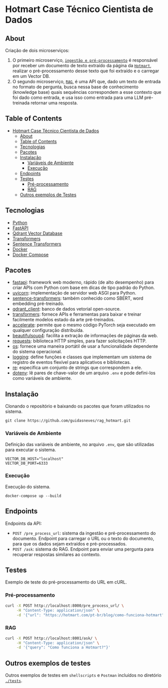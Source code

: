<a name="1"></a>
# Hotmart Case Técnico Cientista de Dados
<a name="2"></a>
## About
Criação de dois microserviços:
1. O primeiro microserviço, [`ingestão e pré-processamento`](main/ingestion/system.py) é responsável por receber um documento de texto extraído da página da [`Hotmart`](https://hotmart.com/pt-br/blog/como-funciona-hotmart), realizar o pré-processamento desse texto que foi extraído e o carregar em um Vector DB.
2. O segundo microserviço, [`RAG`](main/rag/system.py), é uma API que, dado um texto de entrada no formato de pergunta, busca nessa base de conhecimento (knowledge base) quais sequências correspondem a esse contexto que foi dado como entrada, e usa isso como entrada para uma LLM pré-treinada retornar uma resposta.

<a name="3"></a>
## Table of Contents
* [Hotmart Case Técnico Cientista de Dados](#1)
  * [About](#2)
  * [Table of Contents](#3)
  * [Tecnologias](#4)
  * [Pacotes](#5)
  * [Instalação](#6)
    * [Variáveis de Ambiente](#6.1)
    * [Execução](#6.2)
  * [Endpoints](#7)
  * [Testes](#8)
    * [Pré-processamento](#8.1)
    * [RAG](#8.2)
  * [Outros exemplos de Testes](#9)

<a name="4"></a>
## Tecnologias
* [Python](https://www.python.org/)
* [FastAPI](https://fastapi.tiangolo.com/)
* [Qdrant Vector Database](https://qdrant.tech/)
* [Transformers](https://huggingface.co/docs/transformers/index)
* [Sentence Transformers](https://sbert.net/)
* [Docker](https://www.docker.com/)
* [Docker Compose](https://docs.docker.com/compose/)

<a name="5"></a>
## Pacotes
* [fastapi](https://fastapi.tiangolo.com/): framework web moderno, rápido (de alto desempenho) para criar APIs com Python com base em dicas de tipo padrão do Python.
* [uvicorn](https://www.uvicorn.org/): implementação de servidor web ASGI para Python.
* [sentence-transformers](https://sbert.net/): também conhecido como SBERT, word embedding pré-treinado.
* [qdrant_client](https://qdrant.tech/): banco de dados vetorial open-source.
* [transformers](https://huggingface.co/docs/transformers/index): fornece APIs e ferramentas para baixar e treinar facilmente modelos estado da arte pré-treinados.
* [accelerate](https://huggingface.co/docs/accelerate/index): permite que o mesmo código PyTorch seja executado em qualquer configuração distribuída.
* [beautifulsoup4](https://pypi.org/project/beautifulsoup4/): facilita a extração de informações de páginas da web.
* [requests](https://pypi.org/project/requests/): biblioteca HTTP simples, para fazer solicitações HTTP.
* [os](https://docs.python.org/3/library/os.html): fornece uma maneira portátil de usar a funcionalidade dependente do sistema operacional.
* [logging](https://docs.python.org/3/library/logging.html): define funções e classes que implementam um sistema de registro de eventos flexível para aplicativos e bibliotecas.
* [re](https://docs.python.org/3/library/re.html): especifica um conjunto de strings que correspondem a ele.
* [dotenv](https://pypi.org/project/python-dotenv/): lê pares de chave-valor de um arquivo `.env` e pode defini-los como variáveis de ambiente.

<a name="6"></a>
## Instalação
Clonando o repositório e baixando os pacotes que foram utilizados no sistema.
```console
git clone https://github.com/guidasneves/rag_hotmart.git
```

<a name="6.1"></a>
### Variáveis de Ambiente
Definição das variáveis de ambiente, no arquivo `.env`, que são utilizadas para executar o sistema.
```text
VECTOR_DB_HOST="localhost"
VECTOR_DB_PORT=6333
```

<a name="6.2"></a>
### Execução
Execução do sistema.
```console
docker-compose up --build
```

<a name="7"></a>
## Endpoints
Endpoints da API:
* `POST /pre_process_url`: sistema da ingestão e pré-processamento do documento. Endpoint para carregar o URL ou o texto do documento, para que os dados sejam extraídos e pré-processados.
* `POST /ask`: sistema do RAG. Endpoint para enviar uma pergunta para recuperar respostas similares ao contexto.

<a name="8"></a>
## Testes
Exemplo de teste do pré-processamento do URL em cURL.

<a name="8.1"></a>
### Pré-processamento
```bash
curl -X POST http://localhost:8000/pre_process_url/ \
     -H "Content-Type: application/json" \
     -d '{"url": "https://hotmart.com/pt-br/blog/como-funciona-hotmart"}'
```

<a name="8.2"></a>
### RAG
```bash
curl -X POST http://localhost:8001/ask/ \
     -H "Content-Type: application/json" \
     -d '{"query": "Como funciona a Hotmart?"}'
```

<a name="9"></a>
## Outros exemplos de testes
Outros exemplos de testes em `shellscripts` e `Postman` incluídos no diretório [`./tests`](tests).

